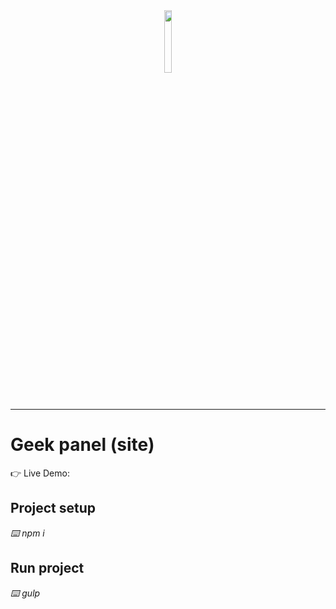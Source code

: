<div align='center'><img style="width:16%" src='https://user-images.githubusercontent.com/105128267/220607693-29987a1c-8f0d-4835-9bfe-3b5c9f326b17.png'/></div>
<hr>
<h1>Geek panel (site)</h1>

👉 Live Demo: 

<h2>Project setup</h2>

<i>⌨️   npm i</i>

<h2>Run project</h2>

<i>⌨️   gulp</i>

